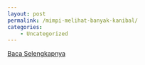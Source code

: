 ```yaml
---
layout: post
permalink: /mimpi-melihat-banyak-kanibal/
categories:
    - Uncategorized
---
```


[Baca Selengkapnya](/05)